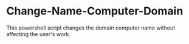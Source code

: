 # Change-Name-Computer-Domain
This powershell script changes the domain computer name without affecting the user's work.
